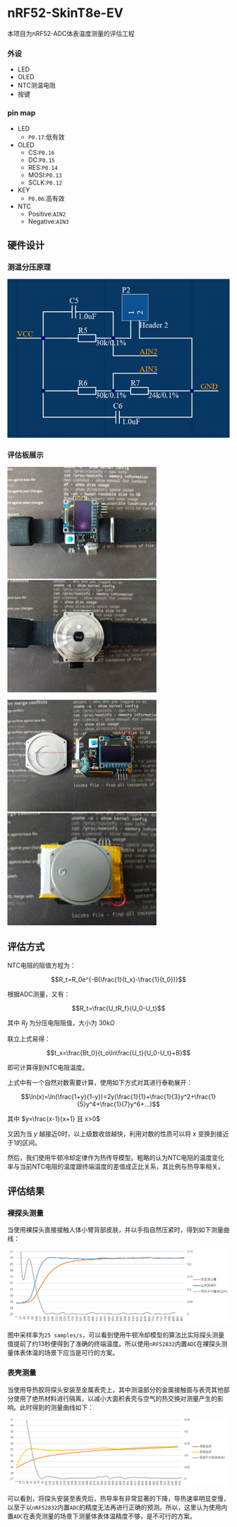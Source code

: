 # nRF52-SkinT8e-EV

本项目为nRF52-ADC体表温度测量的评估工程

### 外设

- LED
- OLED
- NTC测温电阻
- 按键

### pin map

- LED
	- `P0.17`:低有效
- OLED
	- CS:`P0.16`
	- DC:`P0.15`
	- RES:`P0.14`
	- MOSI:`P0.13`
	- SCLK:`P0.12`
- KEY
	- `P0.06`:高有效
- NTC
	- Positive:`AIN2`
	- Negative:`AIN3`

## 硬件设计

### 测温分压原理

![sch](./docs/sch.png)

### 评估板展示

<img src="./docs/showcase1.webp" alt="showcase1" style="zoom:33%;" /><img src="./docs/showcase2.webp" alt="showcase1" style="zoom:33%;" />



<img src="./docs/showcase3.webp" alt="showcase1" style="zoom:33%;" /><img src="./docs/showcase4.webp" alt="showcase1" style="zoom:33%;" />

## 评估方式

NTC电阻的阻值方程为：

$$R_t=R_0e^{-B(\frac{1}{t_x}-\frac{1}{t_0})}$$

根据ADC测量，又有：

$$R_t=\frac{U_tR_f}{U_0-U_t}$$

其中 $R_f$ 为分压电阻阻值，大小为 $30k\Omega$

联立上式易得：

$$t_x=\frac{Bt_0}{t_o\ln\frac{U_t}{U_0-U_t}+B}$$

即可计算得到NTC电阻温度。



上式中有一个自然对数需要计算，使用如下方式对其进行泰勒展开：

$$\ln(x)=\ln(\frac{1+y}{1-y})=2y(\frac{1}{1}+\frac{1}{3}y^2+\frac{1}{5}y^4+\frac{1}{7}y^6+...)$$

其中 $y=\frac{x-1}{x+1} 且 x>0$

又因为当 $y$ 越接近0时，以上级数收敛越快，利用对数的性质可以将 $x$ 变换到接近于1的区间。



然后，我们使用牛顿冷却定律作为热传导模型。粗略的认为NTC电阻的温度变化率与当前NTC电阻的温度跟终端温度的差值成正比关系，其比例与热导率相关。

## 评估结果

### 裸探头测量

当使用裸探头直接接触人体小臂背部皮肤，并以手指自然压紧时，得到如下测量曲线：

![without_case](./docs/without_case.png)

图中采样率为`25 samples/s`，可以看到使用牛顿冷却模型的算法比实际探头测量值提前了约13秒便得到了准确的终端温度。所以使用`nRF52832`内置`ADC`在裸探头测量体表体温的场景下应当是可行的方案。

### 表壳测量

当使用导热胶将探头安装至金属表壳上，其中测温部分的金属接触面与表壳其他部分使用了绝热材料进行隔离，以减小大面积表壳与空气的热交换对测量产生的影响。此时得到的测量曲线如下：

![with_case](./docs/with_case.png)

可以看到，将探头安装至表壳后，热导率有非常显著的下降，导热速率明显变慢，以至于以`nRF52832`内置`ADC`的精度无法再进行正确的预测。所以，这里认为使用内置`ADC`在表壳测量的场景下测量体表体温精度不够，是不可行的方案。


